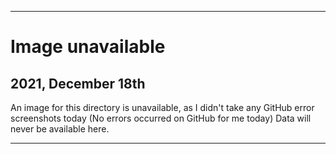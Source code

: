 
***

# Image unavailable

## 2021, December 18th

An image for this directory is unavailable, as I didn't take any GitHub error screenshots today (No errors occurred on GitHub for me today) Data will never be available here.

***
